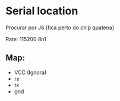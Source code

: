 # Serial location

Procurar por J6 (fica perto do chip quatena)

Rate: 115200 8n1

## Map:

- VCC (Ignora)
- rx
- tx
- gnd
